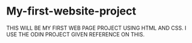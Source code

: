 # My-first-website-project
THIS WILL BE MY FIRST WEB PAGE PROJECT USING HTML AND CSS.
I USE THE ODIN PROJECT GIVEN REFERENCE ON THIS.